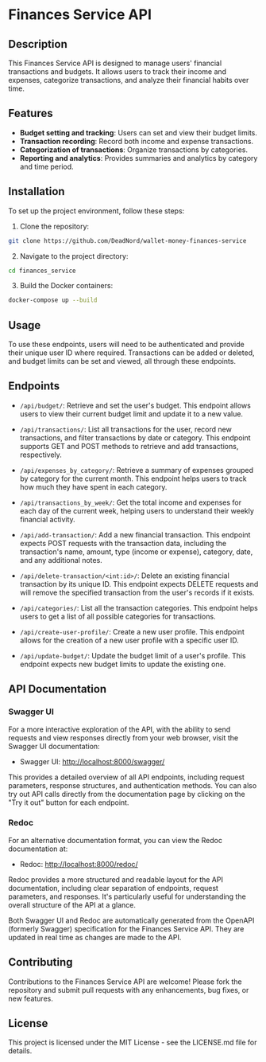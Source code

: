# Finances Service API

## Description

This Finances Service API is designed to manage users' financial transactions and budgets. It allows users to track their income and expenses, categorize transactions, and analyze their financial habits over time.

## Features

- **Budget setting and tracking**: Users can set and view their budget limits.
- **Transaction recording**: Record both income and expense transactions.
- **Categorization of transactions**: Organize transactions by categories.
- **Reporting and analytics**: Provides summaries and analytics by category and time period.

## Installation

To set up the project environment, follow these steps:

1. Clone the repository:

```bash
git clone https://github.com/DeadNord/wallet-money-finances-service
```

2. Navigate to the project directory:

```bash
cd finances_service
```

3. Build the Docker containers:

```bash
docker-compose up --build
```

## Usage

To use these endpoints, users will need to be authenticated and provide their unique user ID where required. Transactions can be added or deleted, and budget limits can be set and viewed, all through these endpoints.

## Endpoints

- `/api/budget/`: Retrieve and set the user's budget. This endpoint allows users to view their current budget limit and update it to a new value.

- `/api/transactions/`: List all transactions for the user, record new transactions, and filter transactions by date or category. This endpoint supports GET and POST methods to retrieve and add transactions, respectively.

- `/api/expenses_by_category/`: Retrieve a summary of expenses grouped by category for the current month. This endpoint helps users to track how much they have spent in each category.

- `/api/transactions_by_week/`: Get the total income and expenses for each day of the current week, helping users to understand their weekly financial activity.

- `/api/add-transaction/`: Add a new financial transaction. This endpoint expects POST requests with the transaction data, including the transaction's name, amount, type (income or expense), category, date, and any additional notes.

- `/api/delete-transaction/<int:id>/`: Delete an existing financial transaction by its unique ID. This endpoint expects DELETE requests and will remove the specified transaction from the user's records if it exists.

- `/api/categories/`: List all the transaction categories. This endpoint helps users to get a list of all possible categories for transactions.

- `/api/create-user-profile/`: Create a new user profile. This endpoint allows for the creation of a new user profile with a specific user ID.

- `/api/update-budget/`: Update the budget limit of a user's profile. This endpoint expects new budget limits to update the existing one.

## API Documentation

### Swagger UI

For a more interactive exploration of the API, with the ability to send requests and view responses directly from your web browser, visit the Swagger UI documentation:

- Swagger UI: [http://localhost:8000/swagger/](http://localhost:8000/swagger/)

This provides a detailed overview of all API endpoints, including request parameters, response structures, and authentication methods. You can also try out API calls directly from the documentation page by clicking on the "Try it out" button for each endpoint.

### Redoc

For an alternative documentation format, you can view the Redoc documentation at:

- Redoc: [http://localhost:8000/redoc/](http://localhost:8000/redoc/)

Redoc provides a more structured and readable layout for the API documentation, including clear separation of endpoints, request parameters, and responses. It's particularly useful for understanding the overall structure of the API at a glance.

Both Swagger UI and Redoc are automatically generated from the OpenAPI (formerly Swagger) specification for the Finances Service API. They are updated in real time as changes are made to the API.

## Contributing

Contributions to the Finances Service API are welcome! Please fork the repository and submit pull requests with any enhancements, bug fixes, or new features.

## License

This project is licensed under the MIT License - see the LICENSE.md file for details.
